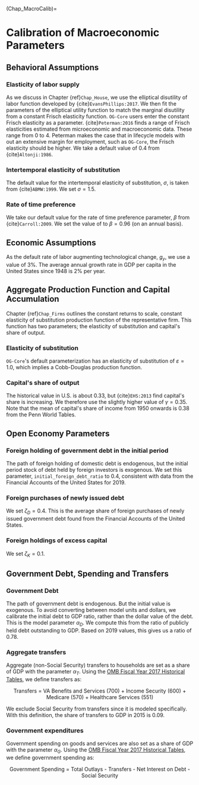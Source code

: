 (Chap_MacroCalib)=
# Calibration of Macroeconomic Parameters

## Behavioral Assumptions

### Elasticity of labor supply

As we discuss in Chapter {ref}`Chap_House`, we use the elliptical disutility of labor function developed by {cite}`EvansPhillips:2017`.  We then fit the parameters of the elliptical utility function to match the marginal disutility from a constant Frisch elasticity function.  `OG-Core` users enter the constant Frisch elasticity as a parameter.  {cite}`Peterman:2016` finds a range of Frisch elasticities estimated from microeconomic and macroeconomic data.  These range from 0 to 4.  Peterman makes the case that in lifecycle models with out an extensive margin for employment, such as `OG-Core`, the  Frisch elasticity should be higher.  We take a default value of 0.4 from {cite}`Altonji:1986`.

### Intertemporal elasticity of substitution

The default value for the intertemporal elasticity of substitution, $\sigma$, is taken from {cite}`ABMW:1999`.  We set $\sigma=1.5$.

### Rate of time preference

We take our default value for the rate of time preference parameter, $\beta$ from {cite}`Carroll:2009`.  We set the value of to $\beta=0.96$ (on an annual basis).


## Economic Assumptions

As the default rate of labor augmenting technological change, $g_y$, we use a value of 3%.  The average annual growth rate in GDP per capita in the United States since 1948 is 2% per year.

## Aggregate Production Function and Capital Accumulation

Chapter {ref}`Chap_Firms` outlines the constant returns to scale, constant elasticity of substitution production function of the representative firm.  This function has two parameters; the elasticity of substitution and capital's share of output.  

### Elasticity of substitution

`OG-Core`'s default parameterization has an elasticity of substitution of $\varepsilon=1.0$, which implies a Cobb-Douglas production function.  

### Capital's share of output

The historical value in U.S. is about 0.33, but {cite}`EHS:2013` find capital's share is increasing.  We therefore use the slightly higher value of $\gamma =0.35$.  Note that the mean of capital's share of income from 1950 onwards is 0.38 from the Penn World Tables.


## Open Economy Parameters

### Foreign holding of government debt in the initial period

The path of foreign holding of domestic debt is endogenous, but the initial period stock of debt held by foreign investors is exogenous.  We set this parameter, `initial_foreign_debt_ratio` to 0.4, consistent with data from the Financial Accounts of the United States for 2019.


### Foreign purchases of newly issued debt

We set $\zeta_D = 0.4$.  This is the average share of foreign purchases of newly issued government debt found from the Financial Accounts of the United States.

### Foreign holdings of excess capital

We set $\zeta_K = 0.1$.  


## Government Debt, Spending and Transfers

### Government Debt

The path of government debt is endogenous.  But the initial value is exogenous.  To avoid converting between model units and dollars, we calibrate the initial debt to GDP ratio, rather than the dollar value of the debt.  This is the model parameter $\alpha_D$.  We compute this from the ratio of publicly held debt outstanding to GDP.  Based on 2019 values, this gives us a ratio of 0.78.

### Aggregate transfers

Aggregate (non-Social Security) transfers to households are set as a share of GDP with the parameter $\alpha_T$.  Using the [OMB Fiscal Year 2017 Historical Tables](https://www.whitehouse.gov/sites/default/files/omb/budget/fy2017/assets/hist.pdf), we define transfers as:
    <center>Transfers = VA Benefits and Services (700) + Income Security (600) + Medicare (570) + Healthcare Services (551)</center>

We exclude Social Security from transfers since it is modeled specifically. With this definition, the share of transfers to GDP in 2015 is 0.09.

### Government expenditures

Government spending on goods and services are also set as a share of GDP with the parameter $\alpha_G$.  Using the [OMB Fiscal Year 2017 Historical Tables](https://www.whitehouse.gov/sites/default/files/omb/budget/fy2017/assets/hist.pdf), we define government spending as:
    <center>Government Spending = Total Outlays - Transfers - Net Interest on Debt - Social Security</center>


